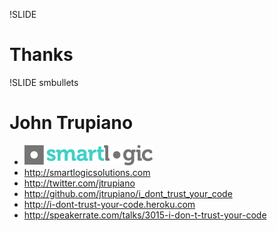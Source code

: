 !SLIDE
# Thanks

!SLIDE smbullets
# John Trupiano
* ![sls_logo.png](sls_logo.png)
* http://smartlogicsolutions.com
* http://twitter.com/jtrupiano
* http://github.com/jtrupiano/i_dont_trust_your_code
* http://i-dont-trust-your-code.heroku.com
* http://speakerrate.com/talks/3015-i-don-t-trust-your-code
